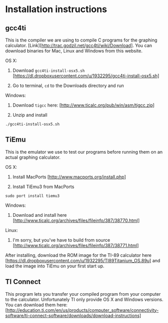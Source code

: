 Installation instructions
=========================

gcc4ti
------

This is the compiler we are using to compile C programs for the graphing
calculator.  [Link][http://trac.godzil.net/gcc4ti/wiki/Download]. You can
download binaries for Mac, Linux and Windows from this website.

OS X:

1. Download `gcc4ti-install-osx5.sh`  [https://dl.dropboxusercontent.com/u/1932295/gcc4ti-install-osx5.sh]

2. Go to terminal, `cd` to the Downloads directory and run

Windows:

1. Download `tigcc` here: [http://www.ticalc.org/pub/win/asm/tigcc.zip]

2. Unzip and install

```
./gcc4ti-install-osx5.sh
```

TiEmu
-----

This is the emulator we use to test our programs before running them on an
actual graphing calculator.

OS X:

1. Install MacPorts [http://www.macports.org/install.php]

2. Install TiEmu3 from MacPorts

```
sudo port install tiemu3
```

Windows:

1. Download and install here
[http://www.ticalc.org/archives/files/fileinfo/387/38770.html]

Linux:

1. I'm sorry, but you've have to build from source
[http://www.ticalc.org/archives/files/fileinfo/387/38771.html]

After installing, download the ROM image for the TI-89 calculator here
[https://dl.dropboxusercontent.com/u/1932295/TI89Titanium_OS.89u] and load the image into TiEmu on your first start up.

TI Connect
----------

This program lets you transfer your compiled program from your computer to the
calculator. Unfortunately TI only provide OS X and Windows versions. You can
download them here:
[http://education.ti.com/en/us/products/computer_software/connectivity-software/ti-connect-software/downloads/download-instructions]

